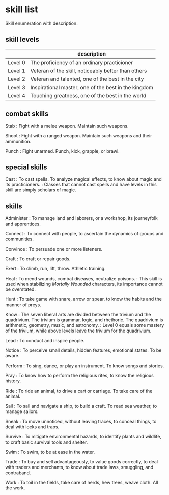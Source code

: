 
# skill list

Skill enumeration with description.


## skill levels

|         | description                                          |
|---------|------------------------------------------------------|
| Level 0 | The proficiency of an ordinary practicioner          |
| Level 1 | Veteran of the skill, noticeably better than others  |
| Level 2 | Veteran and talented, one of the best in the city    |
| Level 3 | Inspirational master, one of the best in the kingdom |
| Level 4 | Touching greatness, one of the best in the world     |


## combat skills

Stab
: Fight with a melee weapon. Maintain such weapons.

Shoot
: Fight with a ranged weapon. Maintain such weapons and their ammunition.

Punch
: Fight unarmed. Punch, kick, grapple, or brawl.


## special skills

Cast
: To cast spells. To analyze magical effects, to know about magic and its practicioners.
: Classes that cannot cast spells and have levels in this skill are simply scholars of magic.


## skills

Administer
: To manage land and laborers, or a workshop, its journeyfolk and apprentices.

Connect
: To connect with people, to ascertain the dynamics of groups and communities.

Convince
: To persuade one or more listeners.

Craft
: To craft or repair goods.

Exert
: To climb, run, lift, throw. Athletic training.

Heal
: To mend wounds, combat diseases, neutralize poisons.
: This skill is used when stabilizing _Mortally Wounded_ characters, its importance cannot be overstated.

Hunt
: To take game with snare, arrow or spear, to know the habits and the manner of preys.

Know
: The seven liberal arts are divided between the trivium and the quadrivium. The trivium is grammar, logic, and rhethoric. The quadrivium is arithmetic, geometry, music, and astronomy.
: Level 0 equals some mastery of the trivium, while above levels leave the trivium for the quadrivium.

Lead
: To conduct and inspire people.

Notice
: To perceive small details, hidden features, emotional states. To be aware.

Perform
: To sing, dance, or play an instrument. To know songs and stories.

Pray
: To know how to perform the religious rites, to know the religious history.

Ride
: To ride an animal, to drive a cart or carriage. To take care of the animal.

Sail
: To sail and navigate a ship, to build a craft. To read sea weather, to manage sailors.

Sneak
: To move unnoticed, without leaving traces, to conceal things, to deal with locks and traps.

Survive
: To mitigate environmental hazards, to identify plants and wildlife, to craft basic survival tools and shelter.

Swim
: To swim, to be at ease in the water.

Trade
: To buy and sell advantageously, to value goods correctly, to deal with traders and merchants, to know about trade laws, smuggling, and contraband.

Work
: To toil in the fields, take care of herds, hew trees, weave cloth. All the work.

